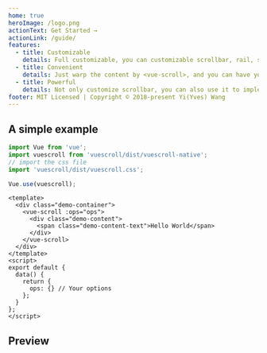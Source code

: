 ```yaml
---
home: true
heroImage: /logo.png
actionText: Get Started →
actionLink: /guide/
features:
  - title: Customizable
    details: Full customizable, you can customizable scrollbar, rail, scroll button and so on
  - title: Convenient
    details: Just warp the content by <vue-scroll>, and you can have your own custom scrollbar
  - title: Powerful
    details: Not only customize scrollbar, you can also use it to implement push-to-refresh, push-to-load and so on
footer: MIT Licensed | Copyright © 2018-present Yi(Yves) Wang
---
```


## A simple example

```javascript
import Vue from 'vue';
import vuescroll from 'vuescroll/dist/vuescroll-native';
// import the css file
import 'vuescroll/dist/vuescroll.css';

Vue.use(vuescroll);
```

```vue
<template>
  <div class="demo-container">
    <vue-scroll :ops="ops">
      <div class="demo-content">
        <span class="demo-content-text">Hello World</span>
      </div>
    </vue-scroll>
  </div>
</template>
<script>
export default {
  data() {
    return {
      ops: {} // Your options
    };
  }
};
</script>
```

## Preview

<ClientOnly>
<IndexDemo />
</ClientOnly>
